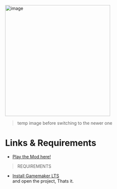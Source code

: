 <img width="340" height="360" alt="image" src="https://github.com/user-attachments/assets/5bf7340a-68ba-460f-8fb7-8d13a1f0ab97"/>

> temp image before switching to the newer one
# Links & Requirements
- [Play the Mod here!](https://matthemattern.itch.io/sgout-dungo-the-game-2005)<br/>
> REQUIREMENTS
- [Install Gamemaker LTS](https://gamemaker.io/en/download/windows/lts/GameMaker.exe)<br/>
and open the project, Thats it.
